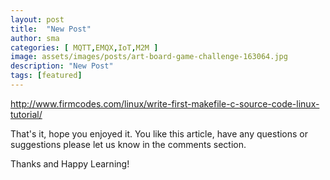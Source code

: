 ```yaml
---
layout: post
title:  "New Post"
author: sma
categories: [ MQTT,EMQX,IoT,M2M ]
image: assets/images/posts/art-board-game-challenge-163064.jpg
description: "New Post"
tags: [featured]
---
```


  

http://www.firmcodes.com/linux/write-first-makefile-c-source-code-linux-tutorial/



That's it, hope you enjoyed it. You like this article, have any questions or suggestions please let us know in the comments section.

Thanks and Happy Learning!
